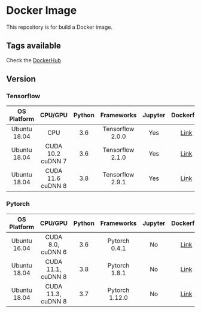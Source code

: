# Docker Image

This repository is for build a Docker image.

## Tags available

Check the [DockerHub](https://hub.docker.com/r/kakalin/kimage)

## Version 

### Tensorflow

|  OS<br>Platform  |  CPU/GPU  |  Python  |  Frameworks  |  Jupyter  |  Dockerfile  |
|  :------------:  |  :-----:  |  :----:  |  :--------:  |  :-----:  |  :--------:  |
|  Ubuntu<br>18.04  |  CPU  |  3.6  |  Tensorflow 2.0.0  |  Yes  |  [Link](https://github.com/kaka-lin/docker-image/tree/master/cpu-tf2.0.0-devel)  |
|  Ubuntu<br>18.04  |  CUDA 10.2<br>cuDNN 7  |  3.6  |  Tensorflow 2.1.0  |  Yes  |  [Link](https://github.com/kaka-lin/docker-image/tree/master/cuda10.2-tf2.1.0-devel)  |
|  Ubuntu<br>18.04  |  CUDA 11.6<br>cuDNN 8  |  3.8  |  Tensorflow 2.9.1  |  Yes  |  [Link](https://github.com/kaka-lin/docker-image/tree/master/cuda11.6-tf2.9.1-devel)  |


### Pytorch

|  OS<br>Platform  |  CPU/GPU  |  Python  |  Frameworks  |  Jupyter  |  Dockerfile  |
|  :------------:  |  :-----:  |  :----:  |  :--------:  |  :-----:  |  :--------:  |
|  Ubuntu<br>16.04  |  CUDA 8.0,<br>cuDNN 6  |  3.6  |  Pytorch 0.4.1  |  No  |  [Link](https://github.com/kaka-lin/docker-image/tree/master/cuda8-torch0.4.1-devel)  |
|  Ubuntu<br>18.04  |  CUDA 11.1,<br>cuDNN 8  |  3.8  |  Pytorch 1.8.1  |  No  |  [Link](https://github.com/kaka-lin/docker-image/tree/master/cuda11.1-torch1.8-devel)  |
|  Ubuntu<br>18.04  |  CUDA 11.3,<br>cuDNN 8  |  3.7  |  Pytorch 1.12.0  |  No  |  [Link](https://github.com/kaka-lin/docker-image/tree/master/cuda11.3-torch1.12.0-devel)  |
